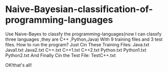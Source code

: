 # Naive-Bayesian-classification-of-programming-languages
Use Naive-Bayes  to  classfy the programming-languages(now I can classfy three languages ,they are C++ ,Python,Java)
With 9 training files  and 3 test files.
How to run the program?
Just Cin These Training Files:
Java.txt
Java1.txt
Java2.txt
C++.txt
C++1.txt
C++2.txt
Python.txt
Python1.txt
Python2.txt
And Finally Cin the Test File:
TestC++.txt

OK!that's all!

